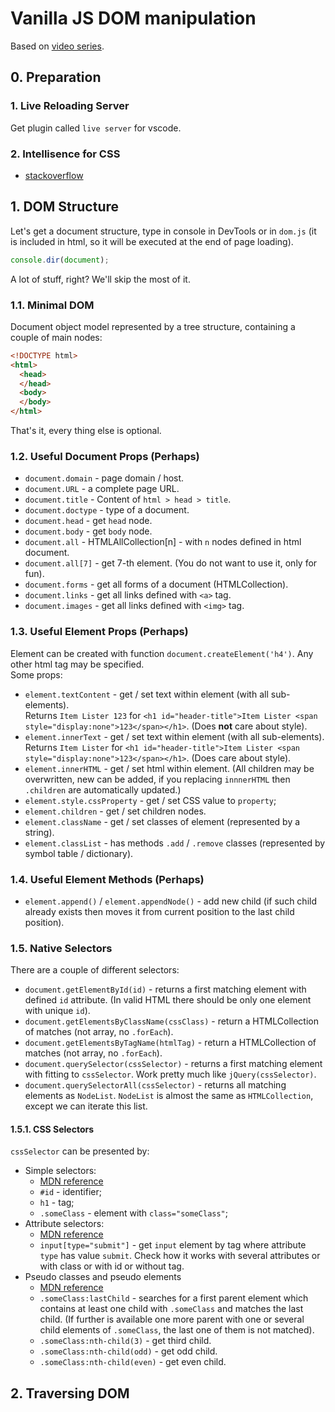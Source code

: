 # Vanilla JS DOM manipulation
Based on [video series](https://www.youtube.com/watch?v=0ik6X4DJKCc).

## 0. Preparation
### 1. Live Reloading Server
Get plugin called `live server` for vscode.

### 2. Intellisence for CSS
* [stackoverflow](https://stackoverflow.com/questions/35213941/how-to-add-intellisense-to-visual-studio-code-for-bootstrap)

## 1. DOM Structure
Let's get a document structure, type in console in DevTools or in `dom.js` (it is included in html, so it will be executed at the end of page loading).
```js
console.dir(document);
```
A lot of stuff, right? We'll skip the most of it.

### 1.1. Minimal DOM
Document object model represented by a tree structure, containing a couple of main nodes:
```html
<!DOCTYPE html>
<html>
  <head>
  </head>
  <body>
  </body>
</html>
```
That's it, every thing else is optional.

### 1.2. Useful Document Props (Perhaps)
* `document.domain` - page domain / host.
* `document.URL` - a complete page URL.
* `document.title` - Content of `html > head > title`.
* `document.doctype` - type of a document.
* `document.head` - get `head` node.
* `document.body` - get `body` node.
* `document.all` - HTMLAllCollection[n] - with `n` nodes defined in html document.
* `document.all[7]` - get 7-th element. (You do not want to use it, only for fun).
* `document.forms` - get all forms of a document (HTMLCollection).
* `document.links` - get all links defined with `<a>` tag.
* `document.images` - get all links defined with `<img>` tag.

### 1.3. Useful Element Props (Perhaps)
Element can be created with function `document.createElement('h4')`. Any other html tag may be specified. \
Some props:
* `element.textContent` - get / set text within element (with all sub-elements). \
  Returns `Item Lister 123` for `<h1 id="header-title">Item Lister <span style="display:none">123</span></h1>`. (Does __not__ care about style).
* `element.innerText` - get / set text within element (with all sub-elements). \
  Returns `Item Lister` for `<h1 id="header-title">Item Lister <span style="display:none">123</span></h1>`. (Does care about style).
* `element.innerHTML` - get / set html within element. (All children may be overwritten, new can be added, if you replacing `innnerHTML` then `.children` are automatically updated.)
* `element.style.cssProperty` - get / set CSS value to `property`;
* `element.children` - get / set children nodes.
* `element.className` - get / set classes of element (represented by a string).
* `element.classList` - has methods `.add` / `.remove` classes (represented by symbol table / dictionary).

### 1.4. Useful Element Methods (Perhaps)
* `element.append()` / `element.appendNode()` - add new child (if such child already exists then moves it from current position to the last child position).

### 1.5. Native Selectors
There are a couple of different selectors:
* `document.getElementById(id)` - returns a first matching element with defined `id` attribute. (In valid HTML there should be only one element with unique `id`).
* `document.getElementsByClassName(cssClass)` - return a HTMLCollection of matches (not array, no `.forEach`).
* `document.getElementsByTagName(htmlTag)` - return a HTMLCollection of matches (not array, no `.forEach`).
* `document.querySelector(cssSelector)` - returns a first matching element with fitting to  `cssSelector`. Work pretty much like `jQuery(cssSelector)`.
* `document.querySelectorAll(cssSelector)` - returns all matching elements as `NodeList`. `NodeList` is almost the same as `HTMLCollection`, except we can iterate this list.

#### 1.5.1. CSS Selectors
`cssSelector`  can be presented by:
  * Simple selectors:
    * [MDN reference](https://developer.mozilla.org/en-US/docs/Learn/CSS/Introduction_to_CSS/Simple_selectors)
    * `#id` - identifier;
    * `h1` - tag;
    * `.someClass` - element with `class="someClass"`;
  * Attribute selectors:
    * [MDN reference](https://developer.mozilla.org/en-US/docs/Learn/CSS/Introduction_to_CSS/Attribute_selectors)
    * `input[type="submit"]` - get `input` element by tag where attribute `type` has value `submit`. Check how it works with several attributes or with class or with id or without tag.
  * Pseudo classes and pseudo elements
    * [MDN reference](https://developer.mozilla.org/en-US/docs/Learn/CSS/Introduction_to_CSS/Pseudo-classes_and_pseudo-elements)
    * `.someClass:lastChild` - searches for a first parent element which contains at least one child with `.someClass` and matches the last child. (If further is available one more parent with one or several child elements of `.someClass`, the last one of them is not matched).
    * `.someClass:nth-child(3)` - get third child.
    * `.someClass:nth-child(odd)` - get odd child.
    * `.someClass:nth-child(even)` - get even child.

## 2. Traversing DOM